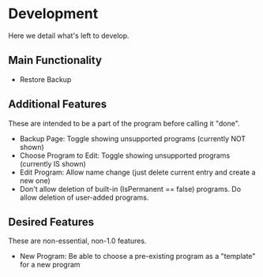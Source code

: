 <h1>Development</h1>

Here we detail what's left to develop.

<h2>Main Functionality</h2>

<ul>
    <li>Restore Backup</li>
</ul>

<h2>Additional Features</h2>

These are intended to be a part of the program before calling it "done".

<ul>
    <li>Backup Page: Toggle showing unsupported programs (currently NOT shown)</li>
    <li>Choose Program to Edit: Toggle showing unsupported programs (currently IS shown)</li>
    <li>Edit Program: Allow name change (just delete current entry and create a new one)</li>
    <li>Don't allow deletion of built-in (IsPermanent == false) programs. Do
    allow deletion of user-added programs.</li>
</ul>

<h2>Desired Features</h2>

These are non-essential, non-1.0 features.

<ul>
    <li>New Program: Be able to choose a pre-existing program as a "template" for a new program</li>
</ul>
